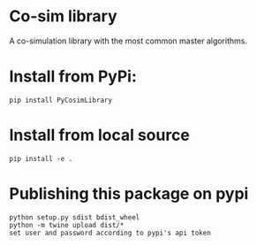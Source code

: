 # Co-sim library

A co-simulation library with the most common master algorithms.

# Install from PyPi:

```
pip install PyCosimLibrary
```

# Install from local source

```
pip install -e .
```

# Publishing this package on pypi

```
python setup.py sdist bdist_wheel
python -m twine upload dist/*
set user and password according to pypi's api token